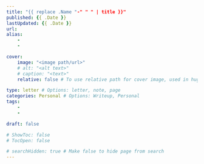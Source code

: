 ```yaml
---
title: "{{ replace .Name "-" " " | title }}"
published: {{ .Date }}
lastUpdated: {{ .Date }}
url:
alias:
    - 
    - 

cover:
    image: "<image path/url>"
    # alt: "<alt text>"
    # caption: "<text>"
    relative: false # To use relative path for cover image, used in hugo Page-bundles 

type: letter # Options: letter, note, page
categories: Personal # Options: Writeup, Personal
tags:
    - 
    - 

draft: false

# ShowToc: false
# TocOpen: false

# searchHidden: true # Make false to hide page from search
---
```


